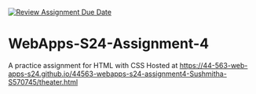 [![Review Assignment Due Date](https://classroom.github.com/assets/deadline-readme-button-24ddc0f5d75046c5622901739e7c5dd533143b0c8e959d652212380cedb1ea36.svg)](https://classroom.github.com/a/4386q9bN)
# WebApps-S24-Assignment-4
A practice assignment for HTML with CSS
Hosted at <https://44-563-web-apps-s24.github.io/44563-webapps-s24-assignment4-Sushmitha-S570745/theater.html>
